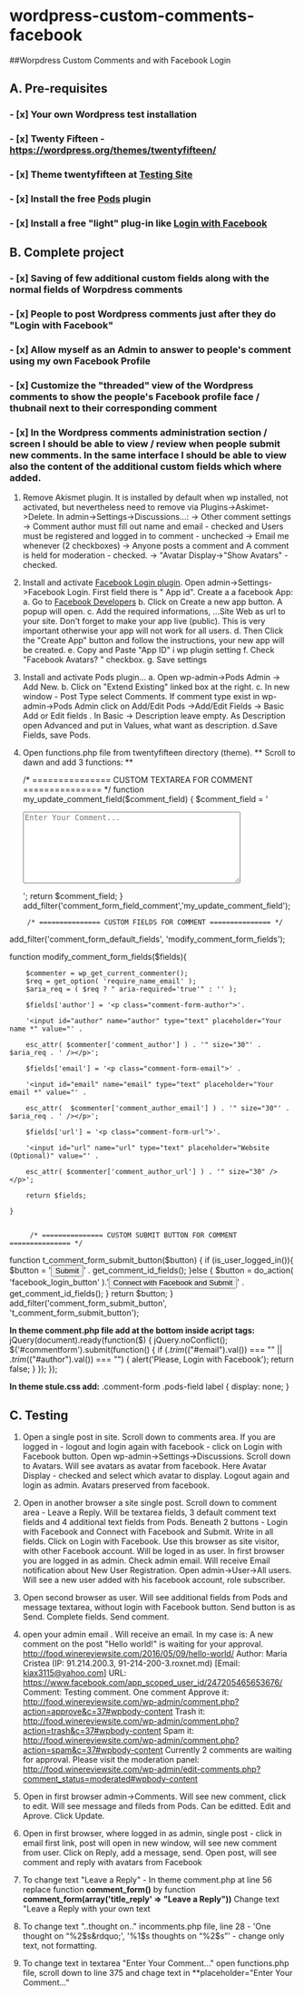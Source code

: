 # wordpress-custom-comments-facebook
##Worpdress Custom Comments and with Facebook Login
## A. Pre-requisites

### - [x] Your own Wordpress test installation
### - [x] Twenty Fifteen - https://wordpress.org/themes/twentyfifteen/
### - [x] Theme twentyfifteen at [Testing Site](http://food.winereviewsite.com/)
### - [x] Install the free [Pods](http://pods.io) plugin
### - [x] Install a free "light" plug-in like [Login with Facebook](https://wordpress.org/plugins/wp-facebook-login/)

## B. Complete project 
### - [x] Saving of few additional custom fields along with the normal fields of Worpdress comments
### - [x] People to post Wordpress comments just after they do "Login with Facebook"
### - [x] Allow myself as an Admin to answer to people's comment using my own Facebook Profile
### - [x] Customize the "threaded" view of the Wordpress comments to show the people's Facebook profile face / thubnail next to their corresponding comment
### - [x] In the Wordpress comments administration section / screen I should be able to view / review when people submit new comments. In the same interface I should be able to view also the content of the additional custom fields which where added.
1. Remove Akismet plugin. It is installed by default when wp installed, not activated, but nevertheless need to remove via Plugins->Askimet->Delete. In admin->Settings->Discussions...:
  -> Other comment settings -> Comment author must fill out name and email  - checked and Users must be registered and logged in to comment - unchecked
  -> Email me whenever (2 checkboxes) -> Anyone posts a comment and A comment is held for moderation - checked.
  -> "Avatar Display->"Show Avatars" - checked.

2. Install and activate [Facebook Login plugin](https://wordpress.org/plugins/wp-facebook-login/). Open admin->Settings->Facebook Login. First field there is " App id". Create a a facebook App: 
  a. Go to [Facebook Developers](https://developers.facebook.com/)
  b. Click on Create a new app button. A popup will open.
  c. Add the required informations, ...Site Web as url to your site.  Don't forget to make your app live (public). This is very important otherwise your app will not work for all users.
  d. Then Click the "Create App" button and follow the instructions, your new app will be created.
  e. Copy and Paste "App ID" i wp plugin setting
  f. Check "Facebook Avatars? " checkbox. 
  g. Save settings
   
4. Install and activate Pods plugin... 
   a. Open wp-admin->Pods Admin -> Add New.
   b. Click on "Extend Existing" linked box at the right.
   c. In new window - Post Type select Comments. If comment type exist in wp-admin->Pods Admin click on Add/Edit Pods ->Add/Edit Fields -> Basic
      Add or Edit fields . In Basic -> Description leave empty. As Description open Advanced and put in Values, what want as description. 
   d.Save Fields, save Pods.

5. Open functions.php file from twentyfifteen directory (theme). 
** Scroll to dawn and add 3 functions: **

	/* =============== CUSTOM TEXTAREA FOR COMMENT =============== */
function my_update_comment_field($comment_field) {
 $comment_field = '<p class="comment-form-comment"><textarea id="comment" cols="45" name="comment" required="" rows="8" placeholder="Enter Your Comment..."></textarea></p>';
 return $comment_field; 
}
add_filter('comment_form_field_comment','my_update_comment_field');



		/* =============== CUSTOM FIELDS FOR COMMENT =============== */
add_filter('comment_form_default_fields', 'modify_comment_form_fields');

function modify_comment_form_fields($fields){

		$commenter = wp_get_current_commenter();
		$req = get_option( 'require_name_email' );
		$aria_req = ( $req ? " aria-required='true'" : '' );	
			
		$fields['author'] = '<p class="comment-form-author">'.
	                    
		'<input id="author" name="author" type="text" placeholder="Your name *" value="' . 
						
		esc_attr( $commenter['comment_author'] ) . '" size="30"' . $aria_req . ' /></p>';
						
	    $fields['email'] = '<p class="comment-form-email">' .
	    
		'<input id="email" name="email" type="text" placeholder="Your email *" value="' . 
		
		esc_attr(  $commenter['comment_author_email'] ) . '" size="30"' . $aria_req . ' /></p>';
		
		$fields['url'] = '<p class="comment-form-url">'.
	    
		'<input id="url" name="url" type="text" placeholder="Website (Optional)" value="' . 
		
		esc_attr( $commenter['comment_author_url'] ) . '" size="30" /></p>';

	    return $fields;

	}


         /* =============== CUSTOM SUBMIT BUTTON FOR COMMENT =============== */
function t_comment_form_submit_button($button) {
	    if (is_user_logged_in()){
	$button =
		'<input name="submit" type="submit" class="form-submit" tabindex="5" id="[args:id_submit]" value="Submit" />' .
		get_comment_id_fields();
	}else {
$button =
		do_action( 'facebook_login_button' ).'<input name="submit" type="submit" class="form-submit" tabindex="5" id="[args:id_submit]" value="Connect with Facebook and Submit" />' .
		get_comment_id_fields();
	}
	return $button;
}
add_filter('comment_form_submit_button', 't_comment_form_submit_button');

**In theme comment.php file add at the bottom inside acript tags:** 
jQuery(document).ready(function($) {
jQuery.noConflict();
$('#commentform').submit(function() {
    if ($.trim($("#email").val()) === "" || $.trim($("#author").val()) === "") {
        alert('Please, Login with Facebook');
        return false;
    }
});
});


**In theme stule.css add:** .comment-form .pods-field label {
    display: none;
}



## C. Testing

1. Open a single post in site. Scroll down to comments area. If you are logged in - logout and login again with facebook - click on Login with Facebook button. Open wp-admin->Settings->Discussions. Scroll down to Avatars. Will see avatars as avatar from facebook. Here  Avatar Display - checked and select which avatar to display. Logout again and login as admin. Avatars preserved from facebook.

2. Open in another browser a site single post. Scroll down to comment area - Leave a Reply. Will be textarea fields, 3 default comment text fields and 4 additional text fields from Pods. Beneath 2 buttons - Login with Facebook and Connect with Facebook and Submit. Write in all fields. Click on Login with Facebook.  Use this browser as site visitor,  with other Facebook account. Will be loged in as user. In first browser you are logged in as admin. Check admin email. Will receive Email notification about New User Registration. Open admin->User->All users. Will see a new user added with his facebook account, role subscriber.

3. Open second browser as user. Will see additional fields from Pods and message textarea, without login with Facebook button. Send button  is as Send. Complete fields. Send comment.

4. open your admin email . Will receive an email. In my case is: A new comment on the post "Hello world!" is waiting for your approval. http://food.winereviewsite.com/2016/05/09/hello-world/ Author: Maria Cristea (IP: 91.214.200.3, 91-214-200-3.roxnet.md) [Email: kiax3115@yahoo.com] URL: https://www.facebook.com/app_scoped_user_id/247205465653676/ Comment: Testing comment. One comment Approve it: http://food.winereviewsite.com/wp-admin/comment.php?action=approve&c=37#wpbody-content Trash it: http://food.winereviewsite.com/wp-admin/comment.php?action=trash&c=37#wpbody-content Spam it: http://food.winereviewsite.com/wp-admin/comment.php?action=spam&c=37#wpbody-content Currently 2 comments are waiting for approval. Please visit the moderation panel: http://food.winereviewsite.com/wp-admin/edit-comments.php?comment_status=moderated#wpbody-content

5. Open in first browser admin->Comments. Will see new comment, click to edit. Will see message and fileds from Pods. Can be editted. Edit and Aprove. Click Update.

6. Open in first browser, where logged in as admin, single post - click in email first link, post will open in new window, will see new comment from user. Click on Reply, add a message, send. Open post, will see comment and reply with avatars from Facebook

7. To change text "Leave a Reply" - In theme comment.php at line 56 replace function **comment_form()** by function **comment_form(array('title_reply' => "Leave a Reply"))**   Change text "Leave a Reply with your own text

8. To change text "..thought on.." incomments.php file, line 28 - 'One thought on &ldquo;%2$s&rdquo;', '%1$s thoughts on &ldquo;%2$s&rdquo;' - change only text, not formatting.

9. To change text in textarea "Enter Your Comment..." open functions.php file, scroll down to line 375 and chage text in **placeholder="Enter Your Comment..."
   


